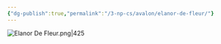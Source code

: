 ```yaml
---
{"dg-publish":true,"permalink":"/3-np-cs/avalon/elanor-de-fleur/"}
---
```


![Elanor De Fleur.png|425](/img/user/Images/Elanor%20De%20Fleur.png)